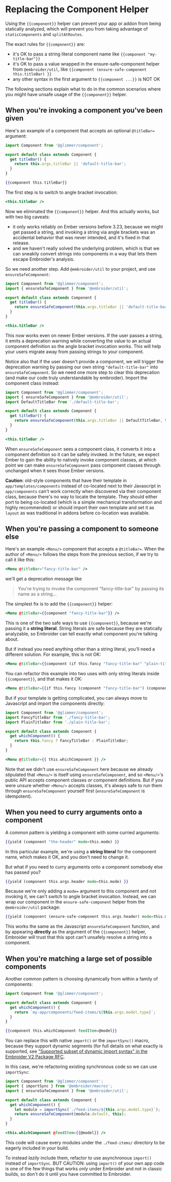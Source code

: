 # Replacing the Component Helper

Using the `{{component}}` helper can prevent your app or addon from being
statically analyzed, which will prevent you from taking advantage of
`staticComponents` and `splitAtRoutes`.

The exact rules for `{{component}}` are:

- it's OK to pass a string literal component name like `{{component "my-title-bar"}}`
- it's OK to pass a value wrapped in the ensure-safe-component helper from `@embroider/util`, like `{{component (ensure-safe-component this.titleBar) }}`
- any other syntax in the first argument to `{{component ...}}` is NOT OK

The following sections explain what to do in the common scenarios where you might have unsafe usage of the `{{component}}` helper.

## When you're invoking a component you've been given

Here's an example of a component that accepts an optional `@titleBar=` argument:

```js
import Component from '@glimmer/component';

export default class extends Component {
  get titleBar() {
    return this.args.titleBar || 'default-title-bar';
  }
}
```

```hbs
{{component this.titleBar}}
```

The first step is to switch to angle bracket invocation:

```hbs
<this.titleBar />
```

Now we eliminated the `{{component}}` helper. And this actually works, but with two big caveats:

- it only works reliably on Ember versions before 3.23, because we might get passed a string, and invoking a string via angle brackets was an accidental behavior that was never intended, and it's fixed in that release.
- and we haven't really solved the underlying problem, which is that we can sneakily convert strings into components in a way that lets them escape Embroider's analysis.

So we need another step. Add `@embroider/util` to your project, and use `ensureSafeComponent`:

```js
import Component from '@glimmer/component';
import { ensureSafeComponent } from '@embroider/util';

export default class extends Component {
  get titleBar() {
    return ensureSafeComponent(this.args.titleBar || 'default-title-bar', this);
  }
}
```

```hbs
<this.titleBar />
```

This now works even on newer Ember versions. If the user passes a string, it emits a deprecation warning while converting the value to an actual component definition so the angle bracket invocation works. This will help your users migrate away from passing strings to your component.

Notice also that if the user doesn't provide a component, we will trigger the deprecation warning by passing our own string `"default-title-bar"` into `ensureSafeComponent`. So we need one more step to clear this deprecation (and make our code truly understandable by embroider). Import the component class instead:

```js
import Component from '@glimmer/component';
import { ensureSafeComponent } from '@embroider/util';
import DefaultTitleBar from './default-title-bar';

export default class extends Component {
  get titleBar() {
    return ensureSafeComponent(this.args.titleBar || DefaultTitleBar, this);
  }
}
```

```hbs
<this.titleBar />
```

When `ensureSafeComponent` sees a component class, it converts it into a component definition so it can be safely invoked. In the future, we expect Ember to gain the ability to natively invoke component classes, at which point we can make `ensureSafeComponent` pass component classes through unchanged when it sees those Ember versions.

**Caution**: old-style components that have their template in `app/templates/components` instead of co-located next to their Javascript in `app/components` can't work correctly when discovered via their component class, because there's no way to locate the template. They should either port to being co-located (which is a simple mechanical transformation and highly recommended) or should import their own template and set it as `layout` as was traditional in addons before co-location was available.

## When you're passing a component to someone else

Here's an example `<Menu/>` component that accepts a `@titleBar=`. When the author of `<Menu/>` follows the steps from the previous section, if we try to call it like this:

```hbs
<Menu @titleBar="fancy-title-bar" />
```

we'll get a deprecation message like

> You're trying to invoke the component "fancy-title-bar" by passing its name as a string...

The simplest fix is to add the `{{component}}` helper:

```hbs
<Menu @titleBar={{component "fancy-title-bar"}} />
```

This is one of the two safe ways to use `{{component}}`, because we're passing it a **string literal**. String literals are safe because they are statically analyzable, so Embroider can tell exactly what component you're talking about.

But if instead you need anything other than a string literal, you'll need a different solution. For example, this is not OK:

```hbs
<Menu @titleBar={{component (if this.fancy "fancy-title-bar" "plain-title-bar") }} />
```

You can refactor this example into two uses with only string literals inside `{{component}}`, and that makes it OK:

```hbs
<Menu @titleBar={{if this.fancy (component "fancy-title-bar") (component "plain-title-bar") }} />
```

But if your template is getting complicated, you can always move to Javascript and import the components directly:

```js
import Component from '@glimmer/component';
import FancyTitleBar from './fancy-title-bar';
import PlainTitleBar from './plain-title-bar';

export default class extends Component {
  get whichComponent() {
    return this.fancy ? FancyTitleBar : PlainTitleBar;
  }
}
```

```hbs
<Menu @titleBar={{ this.whichComponent }} />
```

Note that we didn't use `ensureSafeComponent` here because we already stipulated
that `<Menu/>` is itself using `ensureSafeComponent`, and so `<Menu/>`'s public
API accepts component classes _or_ component definitions. But if you were unsure
whether `<Menu/>` accepts classes, it's always safe to run them through
`ensureSafeComponent` yourself first (`ensureSafeComponent` is idempotent).

## When you need to curry arguments onto a component

A common pattern is yielding a component with some curried arguments:

```hbs
{{yield (component "the-header" mode=this.mode) }}
```

In this particular example, we're using a **string literal** for the component name, which makes it OK, and you don't need to change it.

But what if you need to curry arguments onto a component somebody else has passed you?

```hbs
{{yield (component this.args.header mode=this.mode) }}
```

Because we're only adding a `mode=` argument to this component and not invoking it, we can't switch to angle bracket invocation. Instead, we can wrap our component in the `ensure-safe-component` helper from the `@embroider/util` package:

```hbs
{{yield (component (ensure-safe-component this.args.header) mode=this.mode) }}
```

This works the same as the Javascript `ensureSafeComponent` function, and by appearing **directly** as the argument of the `{{component}}` helper, Embroider will trust that this spot can't unsafely resolve a string into a component.

## When you're matching a large set of possible components

Another common pattern is choosing dynamically from within a family of
components:

```js
import Component from '@glimmer/component';

export default class extends Component {
  get whichComponent() {
    return `my-app/components/feed-items/${this.args.model.type}`;
  }
}
```

```hbs
{{component this.whichComponent feedItem=@model}}
```

You can replace this with native `import()` or the `importSync()` macro, because
they support dynamic segments (for full details on what exactly is supported,
see <a
href="https://github.com/emberjs/rfcs/blob/73685c28378118bebb5e359b80e00b839a99f622/text/0507-embroider-v2-package-format.md#supported-subset-of-dynamic-import-syntax">"Supported
subset of dynamic import syntax" in the Embroider V2 Package RFC</a>.

In this case, we're refactoring existing synchronous code so we can use
`importSync`:

```js
import Component from '@glimmer/component';
import { importSync } from '@embroider/macros';
import { ensureSafeComponent } from '@embroider/util';

export default class extends Component {
  get whichComponent() {
    let module = importSync(`./feed-items/${this.args.model.type}`);
    return ensureSafeComponent(module.default, this);
  }
}
```

```hbs
<this.whichComponent @feedItem={{@model}} />
```

This code will cause every modules under the `./feed-items/` directory to be eagerly included in your build.

To instead _lazily_ include them, refactor to use asynchronous `import()` instead of `importSync`. BUT CAUTION: using `import()` of your own app code is one of the few things that works _only_ under Embroider and not in classic builds, so don't do it until you have committed to Embroider.
